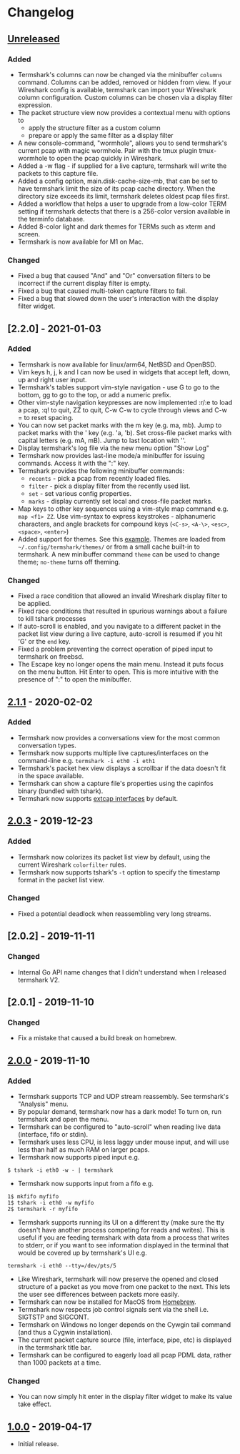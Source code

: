 # Changelog

## [Unreleased]

### Added

- Termshark's columns can now be changed via the minibuffer `columns` command. Columns can be added, removed
  or hidden from view. If your Wireshark config is available, termshark can
  import your Wireshark column configuration. Custom columns can be chosen via a display filter expression.
- The packet structure view now provides a contextual menu with options to
  - apply the structure filter as a custom column
  - prepare or apply the same filter as a display filter
- A new console-command, "wormhole", allows you to send termshark's current pcap with magic wormhole. Pair
  with the tmux plugin tmux-wormhole to open the pcap quickly in Wireshark.
- Added a -w flag - if supplied for a live capture, termshark will write the packets to this capture file.
- Added a config option, main.disk-cache-size-mb, that can be set to have termshark limit the size
  of its pcap cache directory.  When the directory size exceeds its limit, termshark deletes oldest
  pcap files first.
- Added a workflow that helps a user to upgrade from a low-color TERM setting if termshark detects that
  there is a 256-color version available in the terminfo database.
- Added 8-color light and dark themes for TERMs such as xterm and screen.
- Termshark is now available for M1 on Mac.

### Changed

- Fixed a bug that caused "And" and "Or" conversation filters to be incorrect if the current display filter is
  empty.
- Fixed a bug that caused multi-token capture filters to fail.
- Fixed a bug that slowed down the user's interaction with the display filter widget.

## [2.2.0] - 2021-01-03
### Added 

- Termshark is now available for linux/arm64, NetBSD and OpenBSD.
- Vim keys h, j, k and l can now be used in widgets that accept left, down, up and right user input.
- Termshark's tables support vim-style navigation - use G to go to the bottom, gg to go to the top, or
  add a numeric prefix.
- Other vim-style navigation keypresses are now implemented :r/:e to load a pcap, :q! to quit, ZZ to quit,
  C-w C-w to cycle through views and C-w = to reset spacing.
- You can now set packet marks with the m key (e.g. ma, mb). Jump to packet marks with the ' key (e.g. 'a,
  'b). Set cross-file packet marks with capital letters (e.g. mA, mB). Jump to last location with ''.
- Display termshark's log file via the new menu option "Show Log"
- Termshark now provides last-line mode/a minibuffer for issuing commands. Access it with the ":" key.
- Termshark provides the following minibuffer commands:
  - `recents` - pick a pcap from recently loaded files.
  - `filter` - pick a display filter from the recently used list.
  - `set` - set various config properties.
  - `marks` - display currently set local and cross-file packet marks.
- Map keys to other key sequences using a vim-style map command e.g. `map <f1> ZZ`. Use vim-syntax to express
  keystrokes - alphanumeric characters, and angle brackets for compound keys (`<C-s>`, `<A-\>`, `<esc>`,
  `<space>`, `<enter>`)
- Added support for themes. See this
  [example](https://raw.githubusercontent.com/gcla/termshark/master/assets/themes/dracula-256.toml). Themes
  are loaded from `~/.config/termshark/themes/` or from a small cache built-in
  to termshark. A new minibuffer command `theme` can be used to change theme;
  `no-theme` turns off theming.

### Changed

- Fixed a race condition that allowed an invalid Wireshark display filter to be applied.
- Fixed race conditions that resulted in spurious warnings about a failure to kill tshark processes
- If auto-scroll is enabled, and you navigate to a different packet in the packet list view during a live
  capture, auto-scroll is resumed if you hit 'G' or the `end` key.
- Fixed a problem preventing the correct operation of piped input to termshark on freebsd.
- The Escape key no longer opens the main menu. Instead it puts focus on the menu button. Hit Enter to open.
  This is more intuitive with the presence of ":" to open the minibuffer.

## [2.1.1] - 2020-02-02
### Added

- Termshark now provides a conversations view for the most common conversation types.
- Termshark now supports multiple live captures/interfaces on the command-line e.g. `termshark -i eth0 -i eth1`
- Termshark's packet hex view displays a scrollbar if the data doesn't fit in the space available.
- Termshark can show a capture file's properties using the capinfos binary (bundled with tshark).
- Termshark now supports [extcap interfaces](https://tshark.dev/capture/sources/extcap_interfaces/) by default. 

## [2.0.3] - 2019-12-23

### Added

- Termshark now colorizes its packet list view by default, using the current Wireshark `colorfilter` rules.
- Termshark now supports tshark's `-t` option to specify the timestamp format in the packet list view.

### Changed

- Fixed a potential deadlock when reassembling very long streams.

## [2.0.2] - 2019-11-11

### Changed

- Internal Go API name changes that I didn't understand when I released termshark V2.

## [2.0.1] - 2019-11-10

### Changed

- Fix a mistake that caused a build break on homebrew.

## [2.0.0] - 2019-11-10
### Added

- Termshark supports TCP and UDP stream reassembly. See termshark's "Analysis" menu.
- By popular demand, termshark now has a dark mode! To turn on, run termshark and open the menu.
- Termshark can be configured to "auto-scroll" when reading live data (interface, fifo or stdin).
- Termshark uses less CPU, is less laggy under mouse input, and will use less than half as much RAM on larger pcaps.
- Termshark now supports piped input e.g.
```
$ tshark -i eth0 -w - | termshark
```
- Termshark now supports input from a fifo e.g.
```
1$ mkfifo myfifo
1$ tshark -i eth0 -w myfifo
2$ termshark -r myfifo
```
- Termshark supports running its UI on a different tty (make sure the tty doesn't have another process competing for reads and writes). This is useful
  if you are feeding termshark with data from a process that writes to stderr, or if you want to see information displayed in the terminal that would
  be covered up by termshark's UI e.g.
```
termshark -i eth0 --tty=/dev/pts/5
```
- Like Wireshark, termshark will now preserve the opened and closed structure of a packet as you move from one packet to the next. This lets the user
  see differences between packets more easily.
- Termshark can now be installed for MacOS from [Homebrew](docs/FAQ.md#homebrew). 
- Termshark now respects job control signals sent via the shell i.e. SIGTSTP and SIGCONT.
- Termshark on Windows no longer depends on the Cywgin tail command (and thus a Cygwin installation).
- The current packet capture source (file, interface, pipe, etc) is displayed in the termshark title bar.
- Termshark can be configured to eagerly load all pcap PDML data, rather than 1000 packets at a time.

### Changed

- You can now simply hit enter in the display filter widget to make its value take effect.


## [1.0.0] - 2019-04-17

- Initial release.

[Unreleased]: https://github.com/gcla/termshark/commpare/v2.1.1...HEAD
[1.0.0]: https://github.com/gcla/termshark/releases/tag/v1.0.0
[2.0.0]: https://github.com/gcla/termshark/releases/tag/v2.0.0
[2.0.3]: https://github.com/gcla/termshark/releases/tag/v2.0.3
[2.1.1]: https://github.com/gcla/termshark/releases/tag/v2.1.1

